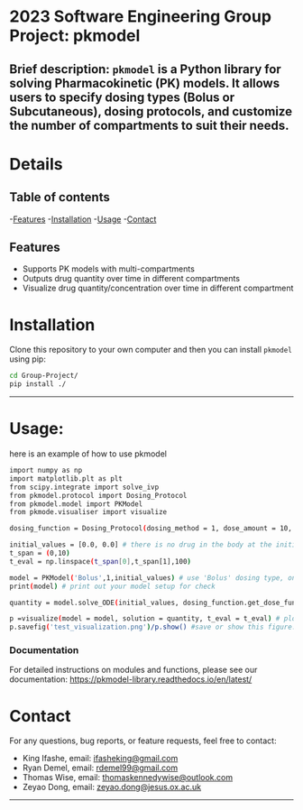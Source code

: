# 2023 Software Engineering Group Project: pkmodel
Brief description: `pkmodel` is a Python library for solving Pharmacokinetic (PK) models. It allows users to specify dosing types (Bolus or Subcutaneous), dosing protocols, and customize the number of compartments to suit their needs.
-----
# Details 

## Table of contents
-[Features](#Features)
-[Installation](#Installation)
-[Usage](#Usage)
-[Contact](#Contact)


## Features
+ Supports PK models with multi-compartments
+ Outputs drug quantity over time in different compartments
+ Visualize drug quantity/concentration over time in different compartment



# Installation
Clone this repository to your own computer and then you can install `pkmodel` using pip:

```bash
cd Group-Project/
pip install ./
```
------

# Usage: 
here is an example of how to use pkmodel
```bash
import numpy as np
import matplotlib.plt as plt
from scipy.integrate import solve_ivp
from pkmodel.protocol import Dosing_Protocol
from pkmodel.model import PKModel
from pkmode.visualiser import visualize

dosing_function = Dosing_Protocol(dosing_method = 1, dose_amount = 10, interval = 0) # secify a dosing function for a step dosing of 10 ng at t = 0.

initial_values = [0.0, 0.0] # there is no drug in the body at the initial step.
t_span = (0,10)
t_eval = np.linspace(t_span[0],t_span[1],100)

model = PKModel('Bolus',1,initial_values) # use 'Bolus' dosing type, only one peripheral compartement.
print(model) # print out your model setup for check

quantity = model.solve_ODE(initial_values, dosing_function.get_dose_function(), transition_rate =  [0.1], elimination_rate = 0.1, volume_c = 1, volume_q = [1], t_span = t_span, t_eval = t_eval) # solve the equation

p =visualize(model = model, solution = quantity, t_eval = t_eval) # plot the solutions for all compartments with detailed labels
p.savefig('test_visualization.png')/p.show() #save or show this figure. 
```
### Documentation
For detailed instructions on modules and functions, please see our documentation: https://pkmodel-library.readthedocs.io/en/latest/


# Contact
For any questions, bug reports, or feature requests, feel free to contact:
+ King Ifashe, email: ifasheking@gmail.com
+ Ryan Demel, email: rdemel99@gmail.com
+ Thomas Wise, email: thomaskennedywise@outlook.com
+ Zeyao Dong, email: zeyao.dong@jesus.ox.ac.uk

------

